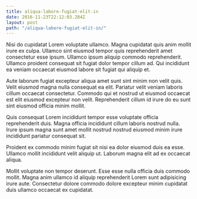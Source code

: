 ```yaml
---
title: aliqua-labore-fugiat-elit-in
date: 2016-11-23T22:12:03.284Z
layout: post
path: "/aliqua-labore-fugiat-elit-in/"
---
```


Nisi do cupidatat Lorem voluptate ullamco. Magna cupidatat quis anim mollit irure ex culpa. Ullamco sint eiusmod tempor quis reprehenderit amet consectetur esse ipsum. Ullamco ipsum aliquip commodo reprehenderit. Ullamco proident consequat sit fugiat dolor tempor cillum ad. Qui incididunt ea veniam occaecat eiusmod labore sit fugiat qui aliquip et.

Aute laborum fugiat excepteur aliqua amet sunt sint minim non velit quis. Velit eiusmod magna nulla consequat ea elit. Pariatur velit veniam laboris cillum occaecat consectetur. Commodo qui et nostrud ut eiusmod occaecat est elit eiusmod excepteur non velit. Reprehenderit cillum id irure do eu sunt sint eiusmod officia minim mollit.

Quis consequat Lorem incididunt tempor esse voluptate officia reprehenderit duis. Magna officia incididunt cillum laboris nostrud nulla. Irure ipsum magna sunt amet mollit nostrud nostrud eiusmod minim irure incididunt pariatur consequat sit.

Proident ex commodo minim fugiat sit nisi ea dolor eiusmod duis ea esse. Ullamco mollit incididunt velit aliquip ut. Laborum magna elit ad ex occaecat aliqua.

Mollit voluptate non tempor deserunt. Esse esse nulla officia duis commodo mollit. Magna anim ullamco id aliquip reprehenderit Lorem sunt adipisicing irure aute. Consectetur dolore commodo dolore excepteur minim cupidatat duis ullamco occaecat ex cupidatat.